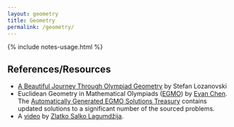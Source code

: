 ```yaml
---
layout: geometry
title: Geometry
permalink: /geometry/
---
```


{% include notes-usage.html %}

## References/Resources

* [A Beautiful Journey Through Olympiad Geometry](https://www.olympiadgeometry.com/) by Stefan Lozanovski
* Euclidean Geometry in Mathematical Olympiads ([EGMO](https://web.evanchen.cc/geombook.html)) by [Evan Chen](https://web.evanchen.cc/). The [Automatically Generated EGMO Solutions Treasury](https://web.evanchen.cc/upload/AGEST.pdf) contains updated solutions to a significant number of the sourced problems.
* A [video](https://www.youtube.com/watch?v=jbHDT9RgwUE) by [Zlatko Salko Lagumdžija](https://www.imo-official.org/participant_r.aspx?id=25889).


